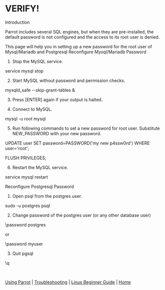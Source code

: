 # VERIFY!

Introduction

Parrot includes several SQL engines, but when they are pre-installed, the default password is not configured and the access to its root user is denied.

This page will help you in setting up a new password for the root user of Mysql/Mariadb and Postgresql
Reconfigure Mysql/Mariadb Password

1. Stop the MySQL service.

  service mysql stop

2. Start MySQL without password and permission checks.

 mysqld_safe --skip-grant-tables &

3. Press [ENTER] again if your output is halted.

4. Connect to MySQL.

  mysql -u root mysql

5. Run following commands to set a new password for root user. Substitute NEW_PASSWORD with your new password.

  UPDATE user SET password=PASSWORD('my new p4ssw0rd') WHERE user='root';
  
  FLUSH PRIVILEGES;

6. Restart the MySQL service.

  service mysql restart

Reconfigure Postgresql Password

1. Open psql from the postgres user.

  sudo -u postgres psql

2. Change password of the postgres user (or any other database user)

  \password postgres

or

  \password myuser

3. Quit pgsql

  \q

&nbsp;

[Using Parrot](https://docs.parrotlinux.org/info/start/) | [Troubleshooting](https://docs.parrotlinux.org/trbl/start/) | [Linux Beginner Guide](https://docs.parrotlinux.org/library/lbg-basics/) | [Home](https://docs.parrotlinux.org/)